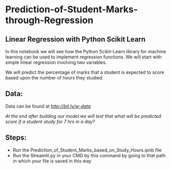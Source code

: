 # Prediction-of-Student-Marks-through-Regression

## Linear Regression with Python Scikit Learn

In this notebook we will see how the Python Scikit-Learn library for machine learning can be used to implement regression functions. We will start with simple linear regression involving two variables. 

We will predict the percentage of marks that a student is expected to score based upon the number of hours they studied.

## Data: 
Data can be found at *http://bit.ly/w-data*
  
*At the end after building our model we will test that what will be predicted score if a student study for 7 hrs in a day?*

## Steps: 

- Run the Prediction_of_Student_Marks_based_on_Study_Hours.ipnb file
- Run the Streamlit.py in your CMD by this command by going to that path in which your file is saved in this way
